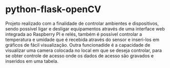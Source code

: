 # python-flask-openCV

Projeto realizado com a finalidade de controlar ambientes e dispositivos, sendo possível ligar e desligar equipamentos através de uma interface web integrada ao Raspberry PI e relés, também é possível controlar a temperatura e umidade que é recebida através do sensor e inseri-los em gráficos de fácil visualização. Outra funcionadide é a capacidade de visualizar uma camera colocada no local em que se deseja controlar, para se obter controle de acesso onde os dados de acesso são gravados e inseridos em uma tabela.
